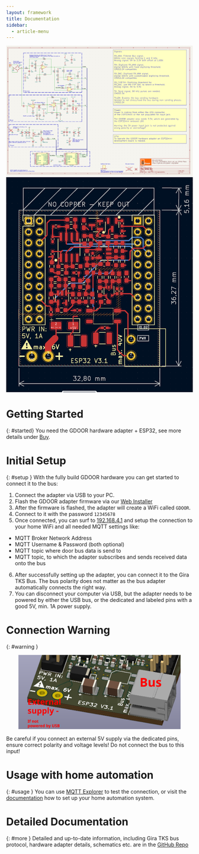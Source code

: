 ```yaml
---
layout: framework
title: Documentation
sidebar:
  - article-menu
---
```

<div class="image">
<img src="./assets/images/doc-schematics.png"/>
<img src="./assets/images/doc-pcb.png"/>
</div>

# Getting Started
{: #started}
You need the GDOOR hardware adapter + ESP32, see more details under [Buy](./buy.html).

# Initial Setup
{: #setup }
With the fully build GDOOR hardware you can get started to connect it to the bus:

1. Connect the adapter via USB to your PC.
2. Flash the GDOOR adapter firmware via our [Web Installer](./web-installer.html)
3. After the firmware is flashed, the adapter will create a WiFi called `GDOOR`.
4. Connect to it with the password `12345678`
5. Once connected, you can surf to [192.168.4.1](http://192.168.4.1)
and setup the connection to your home WiFi and all needed MQTT settings like:
- MQTT Broker Network Address
- MQTT Username & Password (both optional)
- MQTT topic where door bus data is send to
- MQTT topic, to which the adapter subscribes and sends received data onto the bus
6. After successfully setting up the adapter, you can connect it to the Gira TKS Bus.
The bus polarity does not matter as the bus adapter automatically connects the right way.
7. You can disconnect your computer via USB, but the adapter needs to be powered by either the USB bus,
or the dedicated and labeled pins with a good 5V, min. 1A power supply.

# Connection Warning
{: #warning }
<p align="center">
<img src="./assets/images/doc-pinout.png" height="200px"/>
</p>

Be careful if you connect an external 5V supply via the dedicated pins,
ensure correct polarity and voltage levels!
Do not connect the bus to this input!

# Usage with home automation
{: #usage }
You can use [MQTT Explorer](https://mqtt-explorer.com/) to test the connection,
or visit the [documentation](https://github.com/gdoor-org/gdoor/blob/main/doc/integrations/home-assistant.md) how to set up your home automation system.

# Detailed Documentation
{: #more }
Detailed and up-to-date information, including Gira TKS bus protocol,
hardware adapter details, schematics etc. are in the [GitHub Repo](https://github.com/gdoor-org/gdoor/)